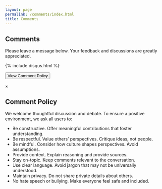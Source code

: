 ```yaml
---
layout: page
permalink: /comments/index.html
title: Comments
---
```


## Comments

Please leave a message below. Your feedback and discussions are greatly appreciated.


<!-- <button onclick="toggleCommentPolicy()">Comment Policy2</button>

<div id="comment-policy-popup" style="display:none;">
  
  <span style="font-size:20px;font-weight:bold;">Comment Policy</span>
  
  <p>We welcome thoughtful discussion and debate. To ensure a positive environment, we ask all users to:</p>

  <ul>
    <li>Be constructive. Offer meaningful contributions that foster understanding.</li>
    <li>Be respectful. Value others’ perspectives. Critique ideas, not people.</li>
    <li>Be mindful. Consider how culture shapes perspectives. Avoid assumptions.</li>
    <li>Provide context. Explain reasoning and provide sources.</li>
    <li>Stay on-topic. Keep comments relevant to the conversation.</li>
    <li>Use clear language. Avoid jargon that may not be universally understood.</li>
    <li>Maintain privacy. Do not share private details about others.</li>
    <li>No hate speech or bullying. Make everyone feel safe and included.</li>
  </ul>
  
  <p>Our goal is constructive dialogue. We reserve the right to edit or remove comments and ban users as needed to uphold these principles.</p>
  

</div>

<script>

let policyOpen = false;

function toggleCommentPolicy() {

  if(policyOpen) {
    policyOpen = false;  
    document.getElementById("comment-policy-popup").style.display = "none";

  } else {
    policyOpen = true;
    document.getElementById("comment-policy-popup").style.display = "block";
  }

}

</script> -->

{% include disqus.html %}

<button id="commentPolicyBtn">View Comment Policy</button>

<!-- Comment Policy Modal -->
<div id="commentPolicyModal" class="modal">
  <!-- Modal content -->
  <div class="modal-content">
    <span class="close">&times;</span>
    <h2>Comment Policy</h2>
    <p>We welcome thoughtful discussion and debate. To ensure a positive environment, we ask all users to:</p>
    <ul>
      <li>Be constructive. Offer meaningful contributions that foster understanding.</li>
      <li>Be respectful. Value others’ perspectives. Critique ideas, not people.</li>
      <li>Be mindful. Consider how culture shapes perspectives. Avoid assumptions.</li>
      <li>Provide context. Explain reasoning and provide sources.</li>
      <li>Stay on-topic. Keep comments relevant to the conversation.</li>
      <li>Use clear language. Avoid jargon that may not be universally understood.</li>
      <li>Maintain privacy. Do not share private details about others.</li>
<li>No hate speech or bullying. Make everyone feel safe and included.</li>
</ul>

  </div>
</div>

<script>
// Get the modal
var modal = document.getElementById("commentPolicyModal");

// Get the button that opens the modal
var btn = document.getElementById("commentPolicyBtn");

// Get the <span> element that closes the modal
var span = document.getElementsByClassName("close")[0];

// When the user clicks the button, open the modal 
btn.onclick = function() {
  modal.style.display = "block";
}

// When the user clicks on <span> (x), close the modal
span.onclick = function() {
  modal.style.display = "none";
}

// When the user clicks anywhere outside of the modal, close it
window.onclick = function(event) {
  if (event.target == modal) {
    modal.style.display = "none";
  }
}
</script>

